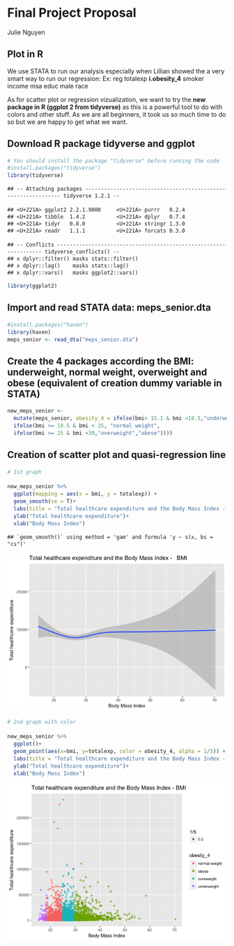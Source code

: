 Final Project Proposal
================
Julie Nguyen

Plot in R
---------

We use STATA to run our analysis especially when Lillian showed the a very smart way to run our regression: Ex: reg totalexp **i.obesity\_4** smoker income msa educ male race

As for scatter plot or regression vizualization, we want to try the **new package in R (ggplot 2 from tidyverse)** as this is a powerful tool to do with colors and other stuff. As we are all beginners, it took us so much time to do so but we are happy to get what we want.

Download R package tidyverse and ggplot
---------------------------------------

``` r
# You should install the package "tidyverse" before running the code
#install.packages("tidyverse")
library(tidyverse)
```

    ## -- Attaching packages -------------------------------------------------------------- tidyverse 1.2.1 --

    ## <U+221A> ggplot2 2.2.1.9000     <U+221A> purrr   0.2.4     
    ## <U+221A> tibble  1.4.2          <U+221A> dplyr   0.7.4     
    ## <U+221A> tidyr   0.8.0          <U+221A> stringr 1.3.0     
    ## <U+221A> readr   1.1.1          <U+221A> forcats 0.3.0

    ## -- Conflicts ----------------------------------------------------------------- tidyverse_conflicts() --
    ## x dplyr::filter() masks stats::filter()
    ## x dplyr::lag()    masks stats::lag()
    ## x dplyr::vars()   masks ggplot2::vars()

``` r
library(ggplot2)
```

Import and read STATA data: meps\_senior.dta
--------------------------------------------

``` r
#install.packages("haven")
library(haven)
meps_senior <- read_dta("meps_senior.dta")
```

Create the 4 packages according the BMI: underweight, normal weight, overweight and obese (equivalent of creation dummy variable in STATA)
------------------------------------------------------------------------------------------------------------------------------------------

``` r
new_meps_senior <-   
  mutate(meps_senior, obesity_4 = ifelse(bmi> 15.1 & bmi <18.5,"underweight",
  ifelse(bmi >= 18.5 & bmi < 25, "normal weight",
  ifelse(bmi >= 25 & bmi <30,"overweight","obese"))))
```

Creation of scatter plot and quasi-regression line
--------------------------------------------------

``` r
# 1st graph

new_meps_senior %>%
  ggplot(mapping = aes(x = bmi, y = totalexp)) +
  geom_smooth(se = T)+
  labs(title = "Total healthcare expenditure and the Body Mass Index -   BMI") +
  ylab("Total healthcare expenditure")+
  xlab("Body Mass Index")
```

    ## `geom_smooth()` using method = 'gam' and formula 'y ~ s(x, bs = "cs")'

![](New_Project_files/figure-markdown_github/unnamed-chunk-4-1.png)

``` r
# 2nd graph with color 

new_meps_senior %>%
  ggplot()+
  geom_point(aes(x=bmi, y=totalexp, color = obesity_4, alpha = 1/5)) +
  labs(title = "Total healthcare expenditure and the Body Mass Index - BMI") +
  ylab("Total healthcare expenditure")+
  xlab("Body Mass Index")
```

![](New_Project_files/figure-markdown_github/unnamed-chunk-4-2.png)
